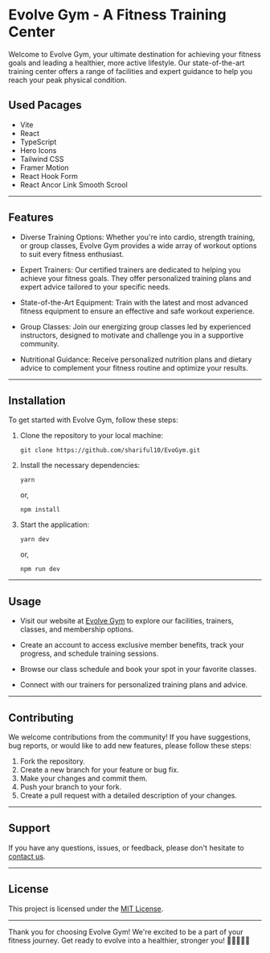 # Evolve Gym - A Fitness Training Center

Welcome to Evolve Gym, your ultimate destination for achieving your fitness goals and leading a healthier, more active lifestyle. Our state-of-the-art training center offers a range of facilities and expert guidance to help you reach your peak physical condition.

## Used Pacages

* Vite
* React
* TypeScript
* Hero Icons
* Tailwind CSS
* Framer Motion
* React Hook Form
* React Ancor Link Smooth Scrool

---

## Features

*  Diverse Training Options: Whether you're into cardio, strength training, or group classes, Evolve Gym provides a wide array of workout options to suit every fitness enthusiast.

*  Expert Trainers: Our certified trainers are dedicated to helping you achieve your fitness goals. They offer personalized training plans and expert advice tailored to your specific needs.

*  State-of-the-Art Equipment: Train with the latest and most advanced fitness equipment to ensure an effective and safe workout experience.

*  Group Classes: Join our energizing group classes led by experienced instructors, designed to motivate and challenge you in a supportive community.

*  Nutritional Guidance: Receive personalized nutrition plans and dietary advice to complement your fitness routine and optimize your results.

---

## Installation

To get started with Evolve Gym, follow these steps:

1. Clone the repository to your local machine:

   ```
   git clone https://github.com/shariful10/EvoGym.git
   ```

2. Install the necessary dependencies:

   ```
   yarn
   ```

   or,

   ```
   npm install
   ```

3. Start the application:
   ```
   yarn dev
   ```

   or,

   ```
   npm run dev
   ```

---

## Usage

-  Visit our website at [Evolve Gym](https://evolve-gym-nu.vercel.app) to explore our facilities, trainers, classes, and membership options.

-  Create an account to access exclusive member benefits, track your progress, and schedule training sessions.

-  Browse our class schedule and book your spot in your favorite classes.

-  Connect with our trainers for personalized training plans and advice.

---

## Contributing

We welcome contributions from the community! If you have suggestions, bug reports, or would like to add new features, please follow these steps:

1. Fork the repository.
2. Create a new branch for your feature or bug fix.
3. Make your changes and commit them.
4. Push your branch to your fork.
5. Create a pull request with a detailed description of your changes.

---

## Support

If you have any questions, issues, or feedback, please don't hesitate to [contact us](mailto:md.sharifulislam.com).

---

## License

This project is licensed under the [MIT License](LICENSE).

---

Thank you for choosing Evolve Gym! We're excited to be a part of your fitness journey. Get ready to evolve into a healthier, stronger you! 💪🏋️‍♀️🏋️‍♂️
